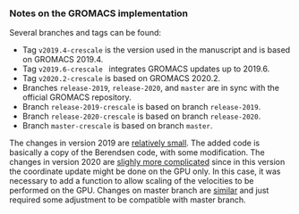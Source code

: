 ### Notes on the GROMACS implementation

Several branches and tags can be found:
- Tag `v2019.4-crescale` is the version used in the manuscript and is based on GROMACS 2019.4.
- Tag `v2019.6-crescale ` integrates GROMACS updates up to 2019.6.
- Tag `v2020.2-crescale` is based on GROMACS 2020.2.
- Branches `release-2019`, `release-2020`, and `master` are in sync with the official GROMACS repository.
- Branch `release-2019-crescale` is based on branch `release-2019`.
- Branch `release-2020-crescale` is based on branch `release-2020`.
- Branch `master-crescale` is based on branch `master`.

The changes in version 2019 are [relatively small](https://github.com/bussilab/crescale-gromacs/compare/release-2019..release-2019-crescale). The added code is basically a copy of the Berendsen code, with some modification. The changes in version 2020 are [slighly more complicated](https://github.com/bussilab/crescale-gromacs/compare/release-2020..release-2020-crescale) since in this version the coordinate update might be done on the GPU only. In this case, it was necessary to add a function to allow scaling of the velocities to be performed on the GPU. Changes on master branch are [similar](https://github.com/bussilab/crescale-gromacs/compare/master..master-crescale) and just required some adjustment to be compatible with master branch.
